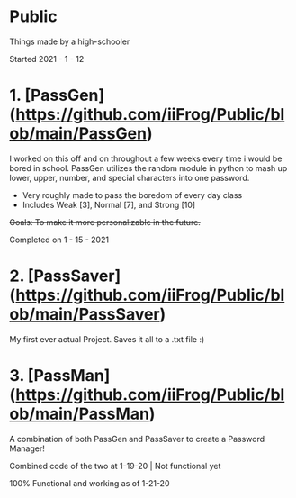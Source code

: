 # Public
Things made by a high-schooler

Started 2021 - 1 - 12

# 1. [PassGen] (https://github.com/iiFrog/Public/blob/main/PassGen) 
I worked on this off and on throughout a few weeks every time i would be bored in school. 
PassGen utilizes the random module in python to mash up lower, upper, number, and special characters into one password.
- Very roughly made to pass the boredom of every day class
- Includes Weak [3], Normal [7], and Strong [10]

~~Goals: To make it more personalizable in the future.~~

Completed on 1 - 15 - 2021
# 2. [PassSaver] (https://github.com/iiFrog/Public/blob/main/PassSaver)

My first ever actual Project. Saves it all to a .txt file :)

# 3. [PassMan] (https://github.com/iiFrog/Public/blob/main/PassMan)
A combination of both PassGen and PassSaver to create a Password Manager!

Combined code of the two at 1-19-20 | Not functional yet

100% Functional and working as of 1-21-20
